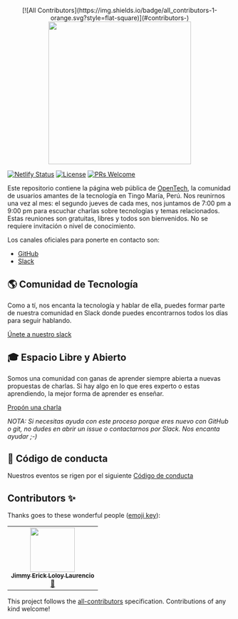 <p align="center">
<!-- ALL-CONTRIBUTORS-BADGE:START - Do not remove or modify this section -->
[![All Contributors](https://img.shields.io/badge/all_contributors-1-orange.svg?style=flat-square)](#contributors-)
<!-- ALL-CONTRIBUTORS-BADGE:END -->
  <img src="public/assets/img/logo-without-bg.png" width="320"/>
</p>

[![Netlify Status](https://api.netlify.com/api/v1/badges/f6ad4d4e-3128-43db-a06e-6f63790cba6c/deploy-status)](https://app.netlify.com/sites/opentech/deploys) [![License](https://img.shields.io/badge/license-MIT-blue.svg)](https://github.com/opentech-pe/opentech.pe/blob/master/LICENSE) [![PRs Welcome](https://img.shields.io/badge/PRs-welcome-brightgreen.svg)](http://makeapullrequest.com)

Este repositorio contiene la página web pública de [OpenTech](https://opentech.netlify.com/), la comunidad de usuarios amantes de la tecnología en Tingo María, Perú. Nos reunirnos una vez al mes: el segundo jueves de cada mes, nos juntamos de 7:00 pm a 9:00 pm para escuchar charlas sobre tecnologías y temas relacionados. Estas reuniones son gratuitas, libres y todos son bienvenidos. No se requiere invitación o nivel de conocimiento.

Los canales oficiales para ponerte en contacto son:

- [GitHub](https://github.com/opentech-pe)
- [Slack](https://hola-opentech.herokuapp.com/)

## :earth_americas: Comunidad de Tecnología

Como a tí, nos encanta la tecnología y hablar de ella, puedes formar parte de nuestra comunidad en Slack donde puedes encontrarnos todos los días para seguir hablando.

[Únete a nuestro slack](https://hola-opentech.herokuapp.com/)

## :mortar_board: Espacio Libre y Abierto

Somos una comunidad con ganas de aprender siempre abierta a nuevas propuestas de charlas. Si hay algo en lo que eres experto o estas aprendiendo, la mejor forma de aprender es enseñar.

[Propón una charla](https://github.com/opentech-pe/opentech.pe/issues/new?assignees=jhonfitzgerald%2C+paulotijero%2C+manuelrojasc&labels=cfp&template=propuesta-de-charla.md&title=Título+de+tu+charla+.+.+.)

_NOTA: Si necesitas ayuda con este proceso porque eres nuevo con GitHub o git, no dudes en abrir un issue o contactarnos por Slack. Nos encanta ayudar ;-)_

<!-- ### Sponsors

¿Quieres que tu empresa u organización patrocine estos eventos? (Acá puedes ver cómo participar como sponsor)[link para recaudos]. -->

## :scroll: Código de conducta

Nuestros eventos se rigen por el siguiente [Código de conducta](/CODE_OF_CONDUCT.md)

## Contributors ✨

Thanks goes to these wonderful people ([emoji key](https://allcontributors.org/docs/en/emoji-key)):

<!-- ALL-CONTRIBUTORS-LIST:START - Do not remove or modify this section -->
<!-- prettier-ignore-start -->
<!-- markdownlint-disable -->
<table>
  <tr>
    <td align="center"><a href="https://www.linkedin.com/in/jimmy-erick-loloy-laurencio-4b12971a4/"><img src="https://avatars0.githubusercontent.com/u/49881423?v=4?s=100" width="100px;" alt=""/><br /><sub><b>Jimmy Erick Loloy Laurencio</b></sub></a><br /><a href="https://github.com/Juancxh/opentech/commits?author=JimmyLoloy98" title="Documentation">📖</a></td>
  </tr>
</table>

<!-- markdownlint-restore -->
<!-- prettier-ignore-end -->
<!-- ALL-CONTRIBUTORS-LIST:END -->

This project follows the [all-contributors](https://github.com/all-contributors/all-contributors) specification. Contributions of any kind welcome!